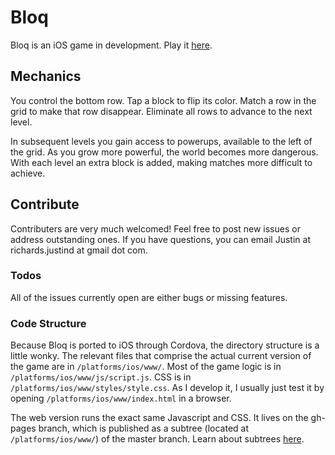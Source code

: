 # Bloq

Bloq is an iOS game in development. Play it [here](http://magentanova.github.io/bloq).

## Mechanics
You control the bottom row. Tap a block to flip its color. Match a row in the grid to make that row disappear. Eliminate all rows to advance to the next level. 

In subsequent levels you gain access to powerups, available to the left of the grid. As you grow more powerful, the world becomes more dangerous. With each level an extra block is added, making matches more difficult to achieve. 

## Contribute
 
Contributers are very much welcomed! Feel free to post new issues or address outstanding ones. If you have questions, you can email Justin at richards.justind at gmail dot com. 

### Todos

All of the issues currently open are either bugs or missing features. 

### Code Structure

Because Bloq is ported to iOS through Cordova, the directory structure is a little wonky. The relevant files that comprise the actual current version of the game are in `/platforms/ios/www/`. Most of the game logic is in `/platforms/ios/www/js/script.js`. CSS is in `/platforms/ios/www/styles/style.css`. As I develop it, I usually just test it by opening `/platforms/ios/www/index.html` in a browser. 

The web version runs the exact same Javascript and CSS. It lives on the gh-pages branch, which is published as a subtree (located at `/platforms/ios/www/`) of the master branch. Learn about subtrees [here](https://www.atlassian.com/blog/git/alternatives-to-git-submodule-git-subtree).
